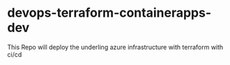# devops-terraform-containerapps-dev
This Repo will deploy the underling azure infrastructure with terraform with ci/cd
